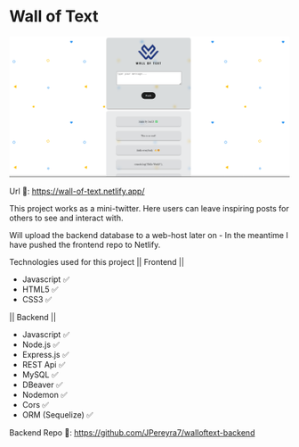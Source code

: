 # Wall of Text
![alt text](https://github.com/JPereyra7/walloftext-frontend/blob/main/src/img/ghscreenhot.png?raw=true)

Url 🔗: https://wall-of-text.netlify.app/

This project works as a mini-twitter. Here users can leave inspiring posts for others to see and interact with. 

Will upload the backend database to a web-host later on - In the meantime I have pushed the frontend repo to Netlify.

Technologies used for this project
|| Frontend || 
- Javascript ✅
- HTML5 ✅
- CSS3 ✅

|| Backend ||
- Javascript ✅
- Node.js ✅
- Express.js ✅
- REST Api ✅
- MySQL ✅
- DBeaver ✅
- Nodemon ✅
- Cors ✅
- ORM (Sequelize) ✅

Backend Repo 🔗: https://github.com/JPereyra7/walloftext-backend

